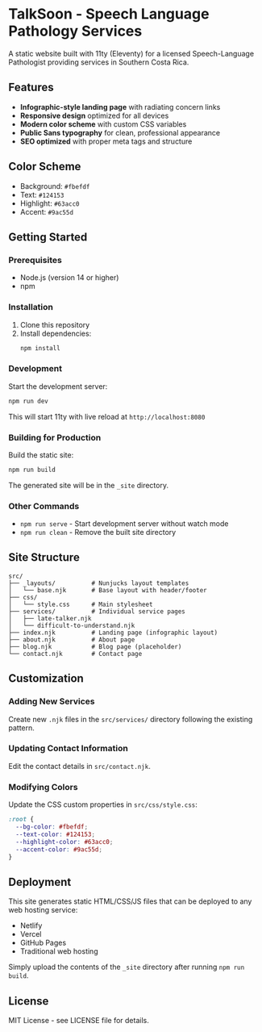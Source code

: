 # TalkSoon - Speech Language Pathology Services

A static website built with 11ty (Eleventy) for a licensed Speech-Language Pathologist providing services in Southern Costa Rica.

## Features

- **Infographic-style landing page** with radiating concern links
- **Responsive design** optimized for all devices
- **Modern color scheme** with custom CSS variables
- **Public Sans typography** for clean, professional appearance
- **SEO optimized** with proper meta tags and structure

## Color Scheme

- Background: `#fbefdf`
- Text: `#124153`
- Highlight: `#63acc0`
- Accent: `#9ac55d`

## Getting Started

### Prerequisites

- Node.js (version 14 or higher)
- npm

### Installation

1. Clone this repository
2. Install dependencies:
   ```bash
   npm install
   ```

### Development

Start the development server:
```bash
npm run dev
```

This will start 11ty with live reload at `http://localhost:8080`

### Building for Production

Build the static site:
```bash
npm run build
```

The generated site will be in the `_site` directory.

### Other Commands

- `npm run serve` - Start development server without watch mode
- `npm run clean` - Remove the built site directory

## Site Structure

```
src/
├── _layouts/          # Nunjucks layout templates
│   └── base.njk       # Base layout with header/footer
├── css/
│   └── style.css      # Main stylesheet
├── services/          # Individual service pages
│   ├── late-talker.njk
│   └── difficult-to-understand.njk
├── index.njk          # Landing page (infographic layout)
├── about.njk          # About page
├── blog.njk           # Blog page (placeholder)
└── contact.njk        # Contact page
```

## Customization

### Adding New Services

Create new `.njk` files in the `src/services/` directory following the existing pattern.

### Updating Contact Information

Edit the contact details in `src/contact.njk`.

### Modifying Colors

Update the CSS custom properties in `src/css/style.css`:

```css
:root {
  --bg-color: #fbefdf;
  --text-color: #124153;
  --highlight-color: #63acc0;
  --accent-color: #9ac55d;
}
```

## Deployment

This site generates static HTML/CSS/JS files that can be deployed to any web hosting service:

- Netlify
- Vercel
- GitHub Pages
- Traditional web hosting

Simply upload the contents of the `_site` directory after running `npm run build`.

## License

MIT License - see LICENSE file for details. 
